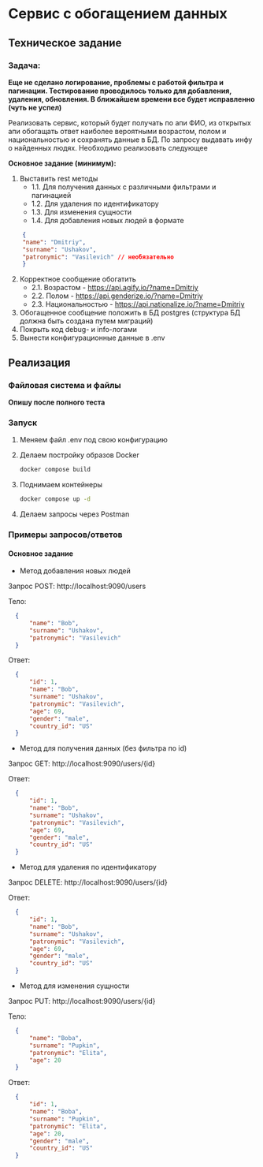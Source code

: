 # Сервис с обогащением данных
## Техническое задание
### Задача:

**Еще не сделано логирование, проблемы с работой фильтра и пагинации. Тестирование проводилось только для добавления, удаления, обновления. В ближайшем времени все будет исправленно (чуть не успел)**

Реализовать сервис, который будет получать по апи ФИО, из открытых апи обогащать
ответ наиболее вероятными возрастом, полом и национальностью и сохранять данные в
БД. По запросу выдавать инфу о найденных людях. Необходимо реализовать следующее

**Основное задание (минимум):**
1. Выставить rest методы
    * 1.1. Для получения данных с различными фильтрами и пагинацией
    * 1.2. Для удаления по идентификатору
    * 1.3. Для изменения сущности
    * 1.4. Для добавления новых людей в формате
```json
    {
    "name": "Dmitriy",
    "surname": "Ushakov",
    "patronymic": "Vasilevich" // необязательно
    }
```
2. Корректное сообщение обогатить
    * 2.1. Возрастом - https://api.agify.io/?name=Dmitriy
    * 2.2. Полом - https://api.genderize.io/?name=Dmitriy
    * 2.3. Национальностью - https://api.nationalize.io/?name=Dmitriy
3. Обогащенное сообщение положить в БД postgres (структура БД должна быть создана
путем миграций)
4. Покрыть код debug- и info-логами
5. Вынести конфигурационные данные в .env

## Реализация
### Файловая система и файлы
**Опишу после полного теста**

### Запуск
1. Меняем файл .env под свою конфигурацию
2. Делаем постройку образов Docker
   
   ```sh
   docker compose build
   ```

3. Поднимаем контейнеры

   ```sh
   docker compose up -d
   ```

4. Делаем запросы через Postman

### Примеры запросов/ответов 
#### Основное задание
* Метод добавления новых людей
  
Запрос POST: http://localhost:9090/users

   Тело:

  ```JSON
    {
        "name": "Bob",
        "surname": "Ushakov",
        "patronymic": "Vasilevich"
    }
  ```
  Ответ:

  ```JSON
    {
        "id": 1,
        "name": "Bob",
        "surname": "Ushakov",
        "patronymic": "Vasilevich",
        "age": 69,
        "gender": "male",
        "country_id": "US"
    }
  ```

* Метод для получения данных (без фильтра по id)
  
Запрос GET: http://localhost:9090/users/{id}

  Ответ:

  ```JSON
    {
        "id": 1,
        "name": "Bob",
        "surname": "Ushakov",
        "patronymic": "Vasilevich",
        "age": 69,
        "gender": "male",
        "country_id": "US"
    }
  ```

* Метод для удаления по идентификатору
  
Запрос DELETE: http://localhost:9090/users/{id}

  Ответ:

  ```JSON
    {
        "id": 1,
        "name": "Bob",
        "surname": "Ushakov",
        "patronymic": "Vasilevich",
        "age": 69,
        "gender": "male",
        "country_id": "US"
    }
  ```
  
* Метод для изменения сущности
  
Запрос PUT: http://localhost:9090/users/{id}

   Тело:

  ```JSON
    {
        "name": "Boba",
        "surname": "Pupkin",
        "patronymic": "Elita",
        "age": 20
    }
  ```
  Ответ:

  ```JSON
    {
        "id": 1,
        "name": "Boba",
        "surname": "Pupkin",
        "patronymic": "Elita",
        "age": 20,
        "gender": "male",
        "country_id": "US"
    }
  ```
